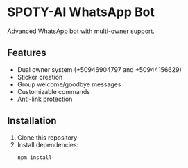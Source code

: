 # SPOTY-AI WhatsApp Bot

Advanced WhatsApp bot with multi-owner support.

## Features
- Dual owner system (+50946904797 and +50944156629)
- Sticker creation
- Group welcome/goodbye messages
- Customizable commands
- Anti-link protection

## Installation
1. Clone this repository
2. Install dependencies:
   ```bash
   npm install
